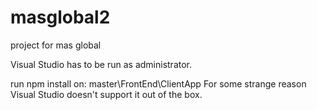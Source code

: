 # masglobal2
project for mas global


Visual Studio has to be run as administrator.

run npm install on: master\FrontEnd\ClientApp
For some strange reason Visual Studio doesn't support it out of the box.
